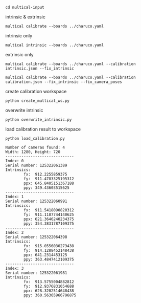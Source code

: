 



```
cd multical-input
```

intrinsic & extrinsic 
```
multical calibrate --boards ../charuco.yaml
```

intrinsic only
```
multical intrinsic --boards ../charuco.yaml
```

extrinsic only
```
multical calibrate --boards ../charuco.yaml --calibration intrinsic.json --fix_intrinsic
```

```
multical calibrate --boards ../charuco.yaml --calibration calibration.json --fix_intrinsic --fix_camera_poses
```

create calibration workspace
```
python create_multical_ws.py
```

overwrite intrinsic
```
python overwrite_intrinsic.py
```

load calibration result to workspace
```
python load_calibration.py
```






```
Number of cameras found: 4
Width: 1280, Height: 720
------------------------------
Index: 0
Serial number: 125322061389
Intrinsics:
        fx:  912.2255859375
        fy:  911.4783325195312
        ppx: 645.8405151367188
        ppy: 349.43603515625
------------------------------
Index: 1
Serial number: 125322060991
Intrinsics:
        fx:  911.5418090820312
        fy:  911.1187744140625
        ppx: 621.3646240234375
        ppy: 354.3831787109375
------------------------------
Index: 2
Serial number: 125322064398
Intrinsics:
        fx:  915.0556030273438
        fy:  914.1288452148438
        ppx: 641.2314453125
        ppy: 363.4847412109375
------------------------------
Index: 3
Serial number: 125322061981
Intrinsics:
        fx:  913.5755004882812
        fy:  912.9376831054688
        ppx: 628.3202514648438
        ppy: 360.56365966796875
```